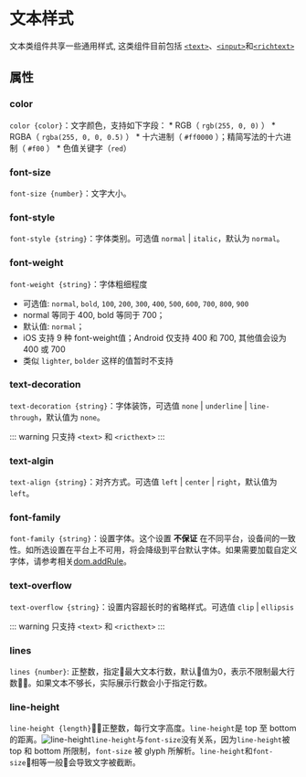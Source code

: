 # 文本样式
文本类组件共享一些通用样式, 这类组件目前包括 [`<text>`](../components/text.html)、[`<input>`](../components/input.html)和[`<richtext>`](../components/richtext.html)

## 属性
### color
`color {color}`：文字颜色，支持如下字段：
    * RGB（ `rgb(255, 0, 0)` ）
    * RGBA（ `rgba(255, 0, 0, 0.5)` ）
    * 十六进制（ `#ff0000` ）；精简写法的十六进制（ `#f00` ）
    * 色值关键字（`red`）
### font-size
`font-size {number}`：文字大小。

### font-style
`font-style {string}`：字体类别。可选值 `normal` | `italic`，默认为 `normal`。

### font-weight
`font-weight {string}`：字体粗细程度
  * 可选值: `normal`, `bold`, `100`, `200`, `300`, `400`, `500`, `600`, `700`, `800`, `900`
  * normal 等同于 400, bold 等同于 700；
  * 默认值: `normal`；
  * iOS 支持 9 种 font-weight值；Android 仅支持 400 和 700, 其他值会设为 400 或 700
  * 类似 `lighter`, `bolder` 这样的值暂时不支持

### text-decoration
`text-decoration {string}`：字体装饰，可选值 `none` | `underline` | `line-through`，默认值为 `none`。

::: warning
只支持 `<text>` 和 `<ricthext>`
:::

### text-algin
`text-align {string}`：对齐方式。可选值 `left` | `center` | `right`，默认值为 `left`。

### font-family
`font-family {string}`：设置字体。这个设置 **不保证** 在不同平台，设备间的一致性。如所选设置在平台上不可用，将会降级到平台默认字体。如果需要加载自定义字体，请参考相关[dom.addRule](../modules/dom.html)。

### text-overflow
`text-overflow {string}`：设置内容超长时的省略样式。可选值 `clip` | `ellipsis`

::: warning
只支持 `<text>` 和 `<ricthext>`
:::

### lines
`lines {number}`: 正整数，指定最大文本行数，默认值为0，表示不限制最大行数。如果文本不够长，实际展示行数会小于指定行数。

### line-height
`line-height {length}`：正整数，每行文字高度。`line-height`是 top 至 bottom 的距离。![line-height](http://i.stack.imgur.com/LwZJF.png)`line-height`与`font-size`没有关系，因为`line-height`被 top 和 bottom 所限制，`font-size` 被 glyph 所解析。`line-height`和`font-size`相等一般会导致文字被截断。